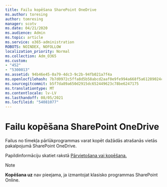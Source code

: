 ```yaml
---
title: Failu kopēšana SharePoint OneDrive
ms.author: toresing
author: tomresing
manager: scotv
ms.date: 04/21/2020
ms.audience: Admin
ms.topic: article
ms.service: o365-administration
ROBOTS: NOINDEX, NOFOLLOW
localization_priority: Normal
ms.collection: Adm_O365
ms.custom:
- "452"
- "5300013"
ms.assetid: 94b46e45-0a79-4dc3-9c2b-94fb021a7f4a
ms.openlocfilehash: 7b7d0972c5ffa8d5b58abcd2aaf0e9fe994a668f5a61289024c98f0cc0242547
ms.sourcegitcommit: b5f7da89a650d2915dc652449623c78be6247175
ms.translationtype: MT
ms.contentlocale: lv-LV
ms.lasthandoff: 08/05/2021
ms.locfileid: "54081077"
---
```

# <a name="copy-files-in-sharepoint-and-onedrive"></a>Failu kopēšana SharePoint OneDrive

Failus no tīmekļa pārlūkprogrammas varat kopēt dažādās atrašanās vietās pakalpojumā SharePoint OneDrive.

Papildinformāciju skatiet rakstā [Pārvietošana vai kopēšana.](https://support.microsoft.com/office/00e2f483-4df3-46be-a861-1f5f0c1a87bc)

> [!NOTE]
> **Kopēšana uz** nav pieejama, ja izmantojat klasisko programmas SharePoint Online.
